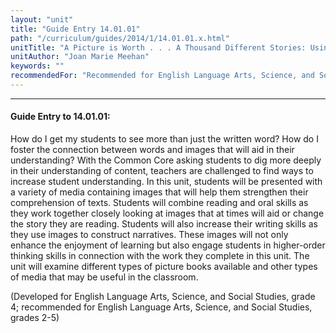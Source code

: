 ```yaml
---
layout: "unit"
title: "Guide Entry 14.01.01"
path: "/curriculum/guides/2014/1/14.01.01.x.html"
unitTitle: "A Picture is Worth . . . A Thousand Different Stories: Using Visual Media to Engage the Imagination and Enhance Skills for Analyzing and Synthesizing Information"
unitAuthor: "Joan Marie Meehan"
keywords: ""
recommendedFor: "Recommended for English Language Arts, Science, and Social Studies, grades 2-5"
---
```

<body>
<hr/>
<h4>
Guide Entry to 14.01.01:
</h4>
<p>
How do I get my students to see more than just the written word? How do I foster the connection between words and images that will aid in their understanding? With the Common Core asking students to dig more deeply in their understanding of content, teachers are challenged to find ways to increase student understanding. In this unit, students will be presented with a variety of media containing images that will help them strengthen their comprehension of texts. Students will combine reading and oral skills as they work together closely looking at images that at times will aid or change the story they are reading. Students will also increase their writing skills as they use images to construct narratives. These images will not only enhance the enjoyment of learning but also engage students in higher-order thinking skills in connection with the work they complete in this unit. The unit will examine different types of picture books available and other types of media that may be useful in the classroom.
</p>
<p>
(Developed for English Language Arts, Science, and Social Studies, grade 4; recommended for English Language Arts, Science, and Social Studies, grades 2-5)
</p>
</body>